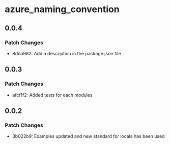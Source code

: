# azure_naming_convention

## 0.0.4

### Patch Changes

- 8dda982: Add a description in the package.json file

## 0.0.3

### Patch Changes

- afcf1f2: Added tests for each modules

## 0.0.2

### Patch Changes

- 3b022b9: Examples updated and new standard for locals has been used
